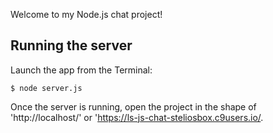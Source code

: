Welcome to my Node.js chat project!

## Running the server

Launch the app from the Terminal:

    $ node server.js

Once the server is running, 
open the project in the shape of 'http://localhost/' or 'https://ls-js-chat-steliosbox.c9users.io/. 